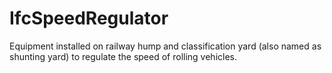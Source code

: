 IfcSpeedRegulator
=================
Equipment installed on railway hump and classification yard (also named as
shunting yard) to regulate the speed of rolling vehicles.  


